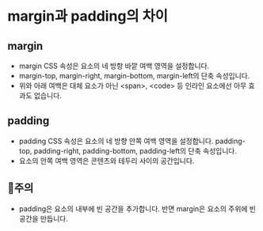 # margin과 padding의 차이

## margin

- margin CSS 속성은 요소의 네 방향 바깥 여백 영역을 설정합니다. 
- margin-top, margin-right, margin-bottom, margin-left의 단축 속성입니다.
- 위와 아래 여백은 대체 요소가 아닌 \<span>, \<code> 등 인라인 요소에선 아무 효과도 없습니다.

## padding

- padding CSS 속성은 요소의 네 방향 안쪽 여백 영역을 설정합니다. padding-top, padding-right, padding-bottom, padding-left의 단축 속성입니다.
- 요소의 안쪽 여백 영역은 콘텐츠와 테두리 사이의 공간입니다.

## 🔞주의

- padding은 요소의 내부에 빈 공간을 추가합니다. 반면 margin은 요소의 주위에 빈 공간을 만듭니다.